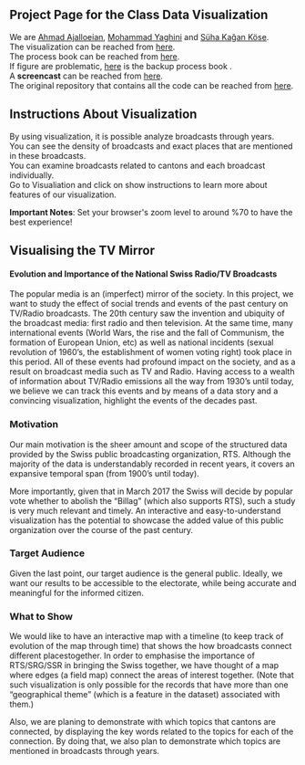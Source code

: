 ## Project Page for the Class Data Visualization

We are [Ahmad Ajalloeian](https://github.com/#), [Mohammad Yaghini](https://github.com/m-yaghini) and [Süha Kağan Köse](https://github.com/skagankose).<br />
The visualization can be reached from [here](https://skagankose.github.io/dv_fall_2017/visual/).<br/>
The process book can be reached from [here](https://skagankose.github.io/dv_fall_2017/process_book.pdf).<br/>
If figure are problematic, [here](https://skagankose.github.io/dv_fall_2017/process_book.pdf) is the backup process book .<br/>
A **screencast** can be reached from [here](https://youtu.be/jEe5aq0uuMg).<br/>
The original repository that contains all the code can be reached from [here](https://github.com/m-yaghini/tv_mirror_viz).

## Instructions About Visualization
By using visualization, it is possible analyze broadcasts through years.<br/>
You can see the density of broadcasts and exact places that are mentioned in these broadcasts.<br/>
You can examine broadcasts related to cantons and each broadcast individually.<br/>
Go to Visualiation and click on show instructions to learn more about features of our visualization.<br/>

**Important Notes**: Set your browser's zoom level to around %70 to have the best experience! <br/>

## Visualising the TV Mirror
#### Evolution and Importance of the National Swiss Radio/TV Broadcasts

The popular media is an (imperfect) mirror of the society. In this project, we want to study the effect of social trends and events of the past century on TV/Radio broadcasts. The 20th century saw the invention and ubiquity of the broadcast media: first radio and then television. At the same time, many international events (World Wars, the rise and the fall of Communism, the formation of European Union, etc) as well as national incidents (sexual revolution of 1960’s, the establishment of women voting right) took place in this period. All of these events had profound impact on the society, and as a result on broadcast media such as TV and Radio. Having access to a wealth of information about TV/Radio emissions all the way from 1930’s until today, we believe we can track this events and by means of a data story and a convincing visualization, highlight the events of the decades past.

### Motivation
Our main motivation is the sheer amount and scope of the structured data provided by the Swiss public broadcasting organization, RTS. Although the majority of the data is understandably recorded in recent years, it covers an expansive temporal span (from 1900’s until today).

More importantly, given that in March 2017 the Swiss will decide by popular vote whether to abolish the “Billag” (which also supports RTS), such a study is very much relevant and timely. An interactive and easy-to-understand visualization has the potential to showcase the added value of this public organization over the course of the past century.

### Target Audience
Given the last point, our target audience is the general public. Ideally, we want our results to be accessible to the electorate, while being accurate and meaningful for the informed citizen.

### What to Show
We would like to have an interactive map with a timeline (to keep track of evolution of the map through time) that shows the how broadcasts connect different placestogether. In order to emphasise the importance of RTS/SRG/SSR in bringing the Swiss together, we have thought of a map where edges (a field map) connect the areas of interest together. (Note that such visualization is only possible for the records that have more than one “geographical theme” (which is a feature in the dataset) associated with them.)

Also, we are planing to demonstrate with which topics that cantons are connected, by displaying the key words related to the topics for each of the connection. By doing that, we also plan to demonstrate which topics are mentioned in broadcasts through years.
